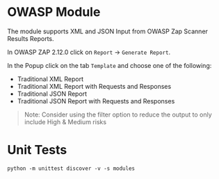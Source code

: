 # OWASP Module

The module supports XML and JSON Input from OWASP Zap Scanner Results Reports.

In OWASP ZAP 2.12.0 click on `Report` -> `Generate Report`.

In the Popup click on the tab `Template` and choose one of the following:

- Traditional XML Report
- Traditional XML Report with Requests and Responses
- Traditional JSON Report
- Traditional JSON Report with Requests and Responses

>Note: Consider using the filter option to reduce the output to only include High & Medium risks


# Unit Tests

```
python -m unittest discover -v -s modules
```